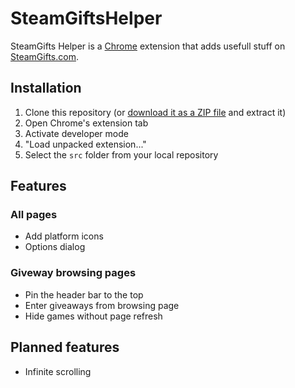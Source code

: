 # SteamGiftsHelper
SteamGifts Helper is a [Chrome](https://www.google.de/chrome/browser/desktop/) extension that adds usefull stuff on [SteamGifts.com](http://www.steamgifts.com/).


## Installation
1. Clone this repository (or [download it as a ZIP file](https://github.com/seeeeew/SteamGiftsHelper/archive/master.zip) and extract it)
2. Open Chrome's extension tab
3. Activate developer mode
4. "Load unpacked extension..."
5. Select the `src` folder from your local repository


## Features

### All pages
* Add platform icons
* Options dialog

### Giveway browsing pages
* Pin the header bar to the top
* Enter giveaways from browsing page
* Hide games without page refresh


## Planned features
* Infinite scrolling

